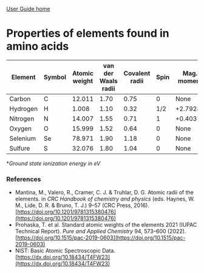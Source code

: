 [User Guide home](Manual.md)
# Properties of elements found in amino acids

| Element  | Symbol | Atomic weight | van der Waals radii | Covalent radii | Spin | Mag. moment | I Ground state ionization energy | II Ground state ionization energy |
| -------- | ------ | ------------- | ------------------- | -------------- | ---- | ----------- | -------------------------------- | --------------------------------- |
| Carbon   | C      | 12.011        | 1.70                | 0.75           | 0    | None        | 11.26030                         | 24.3833  |
| Hydrogen | H      | 1.008         | 1.10                | 0.32           | 1/2  | +2.79284    | 13.598433                        |   None   |
| Nitrogen | N      | 14.007        | 1.55                | 0.71           | 1    | +0.40376    | 14.5341                          | 29.6013  |
| Oxygen   | O      | 15.999        | 1.52                | 0.64           | 0    | None        | 13.61805                         | 35.1211  |
| Selenium | Se     | 78.971        | 1.90                | 1.18           | 0    | None        | 9.75239                          | 21.19    |
| Sulfure  | S      | 32.076        | 1.80                | 1.04           | 0    | None        | 10.36001                         | 23.33788 |

**Ground state ionization energy in eV*

### References
- Mantina, M., Valero, R., Cramer, C. J. & Truhlar, D. G. Atomic radii of the elements. in *CRC Handbook of chemistry and physics* (eds. Haynes, W. M., Lide, D. R. & Bruno, T. J.) 9–57 (CRC Press, 2016). [https://doi.org/10.1201/9781315380476](https://doi.org/10.1201/9781315380476)
- Prohaska, T. et al. Standard atomic weights of the elements 2021 (IUPAC Technical Report). *Pure and Applied Chemistry* 94, 573–600 (2022). [https://doi.org/10.1515/pac-2019-0603](https://doi.org/10.1515/pac-2019-0603)
- NIST: Basic Atomic Spectroscopic Data. [https://dx.doi.org/10.18434/T4FW23](https://dx.doi.org/10.18434/T4FW23)
